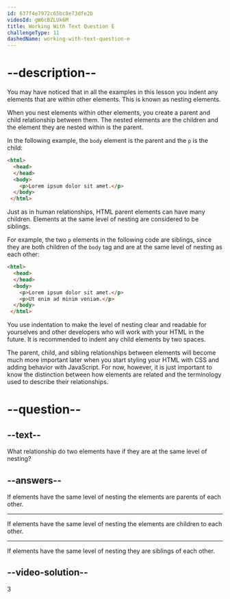 ```yaml
---
id: 637f4e7972c65bc8e73dfe2b
videoId: gW6cBZLUk6M
title: Working With Text Question E
challengeType: 11
dashedName: working-with-text-question-e
---
```

# --description--

You may have noticed that in all the examples in this lesson you indent any elements that are within other elements. This is known as nesting elements.

When you nest elements within other elements, you create a parent and child relationship between them. The nested elements are the children and the element they are nested within is the parent.

In the following example, the `body` element is the parent and the `p` is the child:

```html
<html>
  <head>
  </head>
  <body>
    <p>Lorem ipsum dolor sit amet.</p>
  </body>
 </html>
```

Just as in human relationships, HTML parent elements can have many children. Elements at the same level of nesting are considered to be siblings.

For example, the two `p` elements in the following code are siblings, since they are both children of the `body` tag and are at the same level of nesting as each other:

```html
<html>
  <head>
  </head>
  <body>
    <p>Lorem ipsum dolor sit amet.</p>
    <p>Ut enim ad minim veniam.</p>
  </body>
 </html>
```

You use indentation to make the level of nesting clear and readable for yourselves and other developers who will work with your HTML in the future. It is recommended to indent any child elements by two spaces.

The parent, child, and sibling relationships between elements will become much more important later when you start styling your HTML with CSS and adding behavior with JavaScript. For now, however, it is just important to know the distinction between how elements are related and the terminology used to describe their relationships.

# --question--

## --text--

What relationship do two elements have if they are at the same level of nesting?

## --answers--

If elements have the same level of nesting the elements are parents of each other.

---

If elements have the same level of nesting the elements are children to each other.

---

If elements have the same level of nesting they are siblings of each other.


## --video-solution--

3
